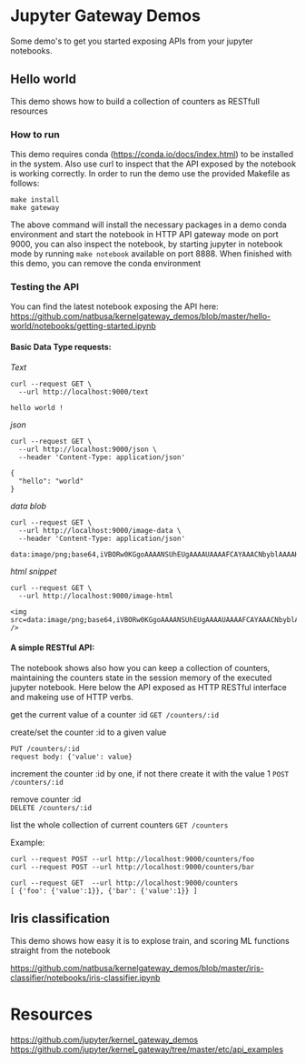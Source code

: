 # Jupyter Gateway Demos

Some demo's to get you started exposing APIs from your jupyter notebooks.

## Hello world

This demo shows how to build a collection of counters as RESTfull resources

### How to run

This demo requires conda (https://conda.io/docs/index.html) to be installed in the system. Also use curl to inspect that the API exposed by the notebook is working correctly. In order to run the demo use the provided Makefile as follows:

```
make install
make gateway
```
The above command will install the necessary packages in a demo conda environment and start the notebook in HTTP API gateway mode on port 9000, you can also inspect the notebook, by starting jupyter in notebook mode by running `make notebook` available on port 8888. When finished with this demo, you can remove the conda environment 

### Testing the API

You can find the latest notebook exposing the API here:  
https://github.com/natbusa/kernelgateway_demos/blob/master/hello-world/notebooks/getting-started.ipynb

#### Basic Data Type requests:

*Text*

```
curl --request GET \
  --url http://localhost:9000/text 
```
```
hello world !
```

*json*
```
curl --request GET \
  --url http://localhost:9000/json \
  --header 'Content-Type: application/json'
```
```
{
  "hello": "world"
}
```

*data blob*
```
curl --request GET \
  --url http://localhost:9000/image-data \
  --header 'Content-Type: application/json'
```
```
data:image/png;base64,iVBORw0KGgoAAAANSUhEUgAAAAUAAAAFCAYAAACNbyblAAAAHElEQVQI12P4//8/w38GIAXDIBKE0DHxgljNBAAO9TXL0Y4OHwAAAABJRU5ErkJggg==
```

*html snippet*
```
curl --request GET \
  --url http://localhost:9000/image-html
```
```
<img src=data:image/png;base64,iVBORw0KGgoAAAANSUhEUgAAAAUAAAAFCAYAAACNbyblAAAAHElEQVQI12P4//8/w38GIAXDIBKE0DHxgljNBAAO9TXL0Y4OHwAAAABJRU5ErkJggg== />
```

#### A simple RESTful API:

The notebook shows also how you can keep a collection of counters, maintaining the counters state in the session memory of the executed jupyter notebook. Here below the API exposed as HTTP RESTful interface and makeing use of HTTP verbs.

get the current value of a counter :id
```GET /counters/:id```

create/set the counter :id to a given value
```
PUT /counters/:id
request body: {'value': value}
```

increment the counter :id by one, if not there create it with the value 1
```POST /counters/:id```

remove counter :id  
```DELETE /counters/:id```

list the whole collection of current counters
```GET /counters```

Example:
```
curl --request POST --url http://localhost:9000/counters/foo
curl --request POST --url http://localhost:9000/counters/bar

curl --request GET  --url http://localhost:9000/counters
[ {'foo': {'value':1}}, {'bar': {'value':1}} ]
```


## Iris classification

This demo shows how easy it is to explose train, and scoring ML functions straight from the notebook

https://github.com/natbusa/kernelgateway_demos/blob/master/iris-classifier/notebooks/iris-classifier.ipynb

# Resources

https://github.com/jupyter/kernel_gateway_demos  
https://github.com/jupyter/kernel_gateway/tree/master/etc/api_examples


